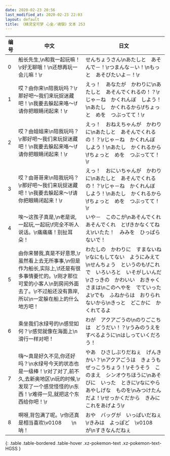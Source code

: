 ```yaml
---
date: 2020-02-23 20:56
last_modified_at: 2020-02-23 22:03
layout: default
title: 《精灵宝可梦 心金／魂银》文本 253
---
```

| 编号 | 中文 | 日文 |
| ---- | ---- | ---- |
| 0 | 船长先生,\n和我一起玩嘛！\r好无聊哦！\n还想再玩一会儿嘛！\r | せんちょうさん\nあたしと　あそんで－！\rつまんな－い！\nもっと　あそびたいよ－！\r |
| 1 | 哎？由你来\n陪我玩吗？\r那好吧～我们来玩捉迷藏吧！\n我要去躲起来咯～\f请你把眼睛闭起来！\r | えっ！　あなたが　かわりに\nあたしと　あそんでくれるの！？\rじゃ－ね　かくれんぼ　しよう！\nあたし　かくれるから\fちょっと　めを　つぶってて！\r |
| 2 | 哎？由姐姐来\n陪我玩吗？\r那好吧～我们来玩捉迷藏吧！\n我要去躲起来咯～\f请你把眼睛闭起来！\r | えっ！　おねえちゃんが　かわりに\nあたしと　あそんでくれるの！？\rじゃ－ね　かくれんぼ　しよう！\nあたし　かくれるから\fちょっと　めを　つぶってて！\r |
| 3 | 哎？由哥哥来\n陪我玩吗？\r那好吧～我们来玩捉迷藏吧！\n我要去躲起来～\f请你把眼睛闭起来！\r | えっ！　おにいちゃんが　かわりに\nあたしと　あそんでくれるの！？\rじゃ－ね　かくれんぼ　しよう！\nあたし　かくれるから\fちょっと　めを　つぶってて！\r |
| 4 | 唉～这孩子真是,\n老是说,一起玩,一起玩\f完全不听人说话。\r痛痛痛！别扯耳朵！ | いや－　このこが\nあそんでくれ　あそんでくれ　と\fきかなくてねえ\rいたた！　みみを　ひっぱらないで！ |
| 5 | 由你来替我,真是不好意思,\r虽然看上去无所事事,\n但是作为船长,实际上,\f还是有很多事情要忙的。\r刚才那位可爱的小客人\n到房间外面去了。\r不过船还没有靠岸,所以\n一定躲在船上的什么地方吧！ | わたしの　かわりに　すまないね\rなにもしてない　ようにみえて\nせんちょう　というのも\fこれで　いろいろと　いそがしいんだ\rさっきの　かわいい　おきゃくさまは\nこのへやを　でていったよ\rでも　ふねからは　おりられないから\nきっと　どこかに　かくれてるよ |
| 6 | 乘坐我们水绿号的\n感觉如何？\r感觉就像在海面上\n滑行一样对吧！ | わが　アクアごうの\nのりごこちは　どうだい！？\rうみのうえを　すべるように\nはしっていくだろう！ |
| 7 | 嗨～真是好久不见,你还好吗？\n水绿号今天的状态也是一级棒！\r对了对了,前不久,去新奥地区\n玩的时候,\r发现了一个感觉怪怪的\n东西！\r难得一见,就把这个东西给你吧！\r | やあ　ひさしぶりだねぇ　げんきかい？\nアクアごうは　きょうも　ぜっこうちょう！\rそうそう　このまえ　シンオウちほうに\nあそびに　いった　ときに\rなにやら　あやしげな　ものを\nみつけたんだよ！\rせっかくだから　きみに　これをあげよう\r |
| 8 | 啊呀,背包满了呢。\r你还真是相当喜欢\v0108　　\n呐！ | おや　バッグが　いっぱいだねぇ\rきみは　よっぽど　\v0108　　が\nすきなんだねぇ |
{: .table .table-bordered .table-hover .xz-pokemon-text .xz-pokemon-text-HGSS }